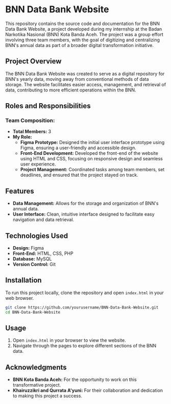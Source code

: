 # BNN Data Bank Website

This repository contains the source code and documentation for the BNN Data Bank Website, a project developed during my internship at the Badan Narkotika Nasional (BNN) Kota Banda Aceh. The project was a group effort involving three team members, with the goal of digitizing and centralizing BNN's annual data as part of a broader digital transformation initiative.

## Project Overview

The BNN Data Bank Website was created to serve as a digital repository for BNN's yearly data, moving away from conventional methods of data storage. The website facilitates easier access, management, and retrieval of data, contributing to more efficient operations within the BNN.

## Roles and Responsibilities

### Team Composition:
- **Total Members:** 3
- **My Role:**
  - **Figma Prototype:** Designed the initial user interface prototype using Figma, ensuring a user-friendly and accessible design.
  - **Front-End Development:** Developed the front-end of the website using HTML and CSS, focusing on responsive design and seamless user experience.
  - **Project Management:** Coordinated tasks among team members, set deadlines, and ensured that the project stayed on track.

## Features

- **Data Management:** Allows for the storage and organization of BNN's annual data.
- **User Interface:** Clean, intuitive interface designed to facilitate easy navigation and data retrieval.

## Technologies Used

- **Design:** Figma
- **Front-End:** HTML, CSS, PHP
- **Database:** MySQL
- **Version Control:** Git

## Installation

To run this project locally, clone the repository and open `index.html` in your web browser.

```bash
git clone https://github.com/yourusername/BNN-Data-Bank-Website.git
cd BNN-Data-Bank-Website
```

## Usage

1. Open `index.html` in your browser to view the website.
2. Navigate through the pages to explore different sections of the BNN data.

## Acknowledgments

- **BNN Kota Banda Aceh:** For the opportunity to work on this transformative project.
- **Khairuzzikri and Qurrata A'yuni:** For their collaboration and dedication to making this project a success.
